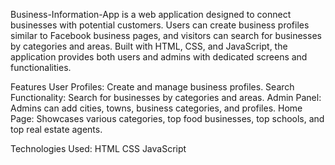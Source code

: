 Business-Information-App is a web application designed to connect businesses with potential customers. Users can create business profiles similar to Facebook business pages, and visitors can search for businesses by categories and areas. Built with HTML, CSS, and JavaScript, the application provides both users and admins with dedicated screens and functionalities.

Features
User Profiles: Create and manage business profiles.
Search Functionality: Search for businesses by categories and areas.
Admin Panel: Admins can add cities, towns, business categories, and profiles.
Home Page: Showcases various categories, top food businesses, top schools, and top real estate agents.

Technologies Used:
HTML
CSS
JavaScript
